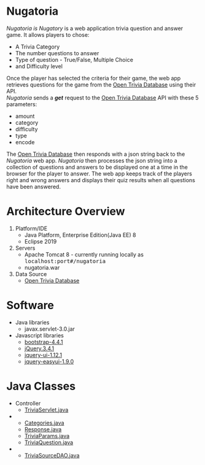 # Nugatoria
<em>Nugatoria is Nugatory</em> is a web application trivia question and answer game. It allows players to chose:
  <ul>
    <li>A Trivia Category
    <li>The number questions to answer
    <li>Type of question - True/False, Multiple Choice
    <li>and Difficulty level
  </ul>

Once the player has selected the criteria for their game, the web app retrieves questions for the game from the <a href="https://opentdb.com/" target="_blank">Open Trivia Database</a> using their API. <br>
<em>Nugatoria</em> sends a <i><b>get</b></i> request to the <a href="https://opentdb.com/" target="_blank">Open Trivia Database</a> API with these 5 parameters:
    <ul>
      <li>amount
      <li>category
      <li>difficulty
      <li>type
      <li>encode
    </ul>
  
The <a href="https://opentdb.com/" target="_blank">Open Trivia Database</a> then responds with a json string back to the  <em>Nugatoria</em> web app. 
<em>Nugatoria</em> then processes the json string into a collection of questions and answers to be displayed one at a time in the browser for the player to answer. The web app keeps track of the players right and wrong answers and displays their quiz results when all questions have been answered. 

# Architecture Overview
<ol>
  <li>Platform/IDE
    <ul>
      <li>Java Platform, Enterprise Edition(Java EE) 8</li>
      <li>Eclipse 2019</li>
    </ul>
  </li>
  <li>Servers
    <ul>
      <li>Apache Tomcat 8 - currently running locally as <tt>localhost:port#/nugatoria</tt></li>
      <li>nugatoria.war</li>
    </ul>
  </li>
  <li>Data Source
    <ul>
      <li><a href="https://opentdb.com/" target="_blank">Open Trivia Database</a>
    </ul>
  </li>
</ol>
  
# Software
<ul>
  <li>Java libraries
    <ul>
       <li>javax.servlet-3.0.jar</li>
    </ul>
  </li>
  <li>Javascript libraries
    <ul>
      <li><a href="https://getbootstrap.com/" target="_blank">bootstrap-4.4.1</a></li>
      <li><a href="https://jquery.com/" target="_blank">jQuery.3.4.1</a></li>
      <li><a href="https://jqueryui.com/" target="_blank">jquery-ui-1.12.1</a></li>
      <li><a href="http://www.jeasyui.com/" target="_blank">jquery-easyui-1.9.0</a></li>
    </ul>
  </li>
</ul>

# Java Classes
<ul>
  <li>Controller
    <ul>
      <li><a href="https://github.com/jaswpratt/nugatoria/blob/master/src/va/loudoun/leesburg/controller/TriviaServlet.java">TriviaServlet.java</a></li>
    </ul>
  </li>
  
  
  <li>
    <ul>
       <li><a href="https://github.com/jaswpratt/nugatoria/blob/master/src/va/loudoun/leesburg/model/Categories.java">Categories.java</a></li>
       <li><a href="https://github.com/jaswpratt/nugatoria/blob/master/src/va/loudoun/leesburg/model/Response.java">Response.java</a></li>
       <li><a href="https://github.com/jaswpratt/nugatoria/blob/master/src/va/loudoun/leesburg/model/TriviaParams.java">TriviaParams.java</a></li>
       <li><a href="https://github.com/jaswpratt/nugatoria/blob/master/src/va/loudoun/leesburg/model/TriviaQuestion.java">TriviaQuestion.java</a></li>
    </ul>
  </li>
  
  
  <li>
    <ul>
      <li><a href="https://github.com/jaswpratt/nugatoria/blob/master/src/va/loudoun/leesburg/dao/TriviaSourceDAO.java">TriviaSourceDAO.java</a></li>
    </ul>
  </li>
</ul>
  
